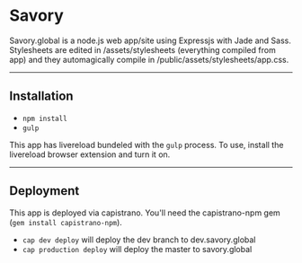 # Savory
Savory.global is a node.js web app/site using Expressjs with Jade and Sass. Stylesheets are edited in /assets/stylesheets (everything compiled from app) and they automagically compile in /public/assets/stylesheets/app.css.

---

## Installation

- `npm install`
- `gulp`

This app has livereload bundeled with the `gulp` process. To use, install the livereload browser extension and turn it on.

---

## Deployment

This app is deployed via capistrano. You'll need the capistrano-npm gem (`gem install capistrano-npm`).

- `cap dev deploy` will deploy the dev branch to dev.savory.global
- `cap production deploy` will deploy the master to savory.global
